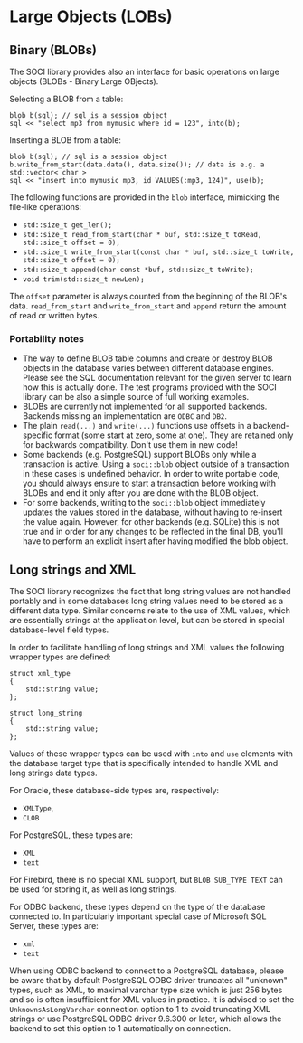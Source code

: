 # Large Objects (LOBs)

## Binary (BLOBs)

The SOCI library provides also an interface for basic operations on large objects (BLOBs - Binary Large OBjects).

Selecting a BLOB from a table:

    blob b(sql); // sql is a session object
    sql << "select mp3 from mymusic where id = 123", into(b);

Inserting a BLOB from a table:

    blob b(sql); // sql is a session object
    b.write_from_start(data.data(), data.size()); // data is e.g. a std::vector< char >
    sql << "insert into mymusic mp3, id VALUES(:mp3, 124)", use(b);

The following functions are provided in the `blob` interface, mimicking the file-like operations:

* `std::size_t get_len();`
* `std::size_t read_from_start(char * buf, std::size_t toRead, std::size_t offset = 0);`
* `std::size_t write_from_start(const char * buf, std::size_t toWrite, std::size_t offset = 0);`
* `std::size_t append(char const *buf, std::size_t toWrite);`
* `void trim(std::size_t newLen);`

The `offset` parameter is always counted from the beginning of the BLOB's data. `read_from_start` and `write_from_start` and `append` return the amount of read or written bytes.

### Portability notes

* The way to define BLOB table columns and create or destroy BLOB objects in the database varies between different database engines.
  Please see the SQL documentation relevant for the given server to learn how this is actually done. The test programs provided with the SOCI library can be also a simple source of full working examples.
* BLOBs are currently not implemented for all supported backends. Backends missing an implementation are `ODBC` and `DB2`.
* The plain `read(...)` and `write(...)` functions use offsets in a backend-specific format (some start at zero, some at one). They are retained only for backwards compatibility. Don't use them in new code!
* Some backends (e.g. PostgreSQL) support BLOBs only while a transaction is active. Using a `soci::blob` object outside of a transaction in these cases is undefined behavior.
  In order to write portable code, you should always ensure to start a transaction before working with BLOBs and end it only after you are done with the BLOB object.
* For some backends, writing to the `soci::blob` object immediately updates the values stored in the database, without having to re-insert the value again.
  However, for other backends (e.g. SQLite) this is not true and in order for any changes to be reflected in the final DB, you'll have to perform an explicit insert after having modified the blob object.

## Long strings and XML

The SOCI library recognizes the fact that long string values are not handled portably and in some databases long string values need to be stored as a different data type.
Similar concerns relate to the use of XML values, which are essentially strings at the application level, but can be stored in special database-level field types.

In order to facilitate handling of long strings and XML values the following wrapper types are defined:

    struct xml_type
    {
        std::string value;
    };

    struct long_string
    {
        std::string value;
    };

Values of these wrapper types can be used with `into` and `use` elements with the database target type that is specifically intended to handle XML and long strings data types.

For Oracle, these database-side types are, respectively:

* `XMLType`,
* `CLOB`

For PostgreSQL, these types are:

* `XML`
* `text`

For Firebird, there is no special XML support, but `BLOB SUB_TYPE TEXT` can be
used for storing it, as well as long strings.

For ODBC backend, these types depend on the type of the database connected to.
In particularly important special case of Microsoft SQL Server, these types
are:

* `xml`
* `text`

When using ODBC backend to connect to a PostgreSQL database, please be aware
that by default PostgreSQL ODBC driver truncates all "unknown" types, such as
XML, to maximal varchar type size which is just 256 bytes and so is often
insufficient for XML values in practice. It is advised to set the
`UnknownsAsLongVarchar` connection option to 1 to avoid truncating XML strings
or use PostgreSQL ODBC driver 9.6.300 or later, which allows the backend to set
this option to 1 automatically on connection.
